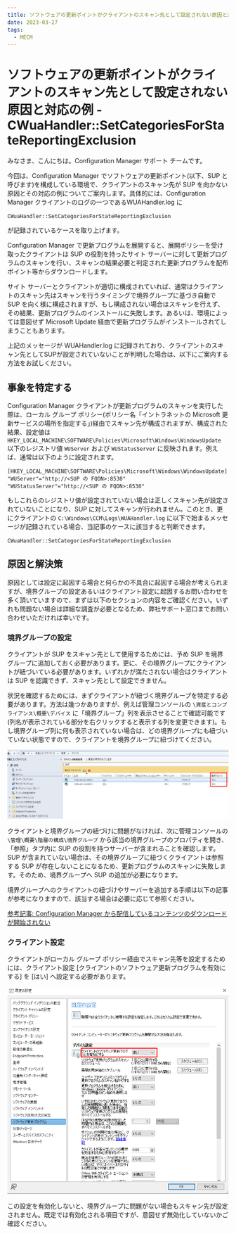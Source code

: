 ```yaml
---
title: ソフトウェアの更新ポイントがクライアントのスキャン先として設定されない原因と対応の例 - CWuaHandler::SetCategoriesForStateReportingExclusion
date: 2023-03-27
tags:
  - MECM
---
```

# ソフトウェアの更新ポイントがクライアントのスキャン先として設定されない原因と対応の例 - CWuaHandler::SetCategoriesForStateReportingExclusion
みなさま、こんにちは。Configuration Manager サポート チームです。  

今回は、Configuration Manager でソフトウェアの更新ポイント(以下、SUP と呼びます)を構成している環境で、クライアントのスキャン先が SUP を向かない原因とその対応の例についてご案内します。具体的には、Configuration Manager クライアントのログの一つであるWUAHandler.log に
```
CWuaHandler::SetCategoriesForStateReportingExclusion
```
が記録されているケースを取り上げます。

Configuration Manager で更新プログラムを展開すると、展開ポリシーを受け取ったクライアントは SUP の役割を持ったサイト サーバーに対して更新プログラムのスキャンを行い、スキャンの結果必要と判定された更新プログラムを配布ポイント等からダウンロードします。

サイト サーバーとクライアントが適切に構成されていれば、通常はクライアントのスキャン先はスキャンを行うタイミングで境界グループに基づき自動で SUP を向く様に構成されますが、もし構成されない場合はスキャンを行えず、その結果、更新プログラムのインストールに失敗します。あるいは、環境によっては意図せず Microsoft Update 経由で更新プログラムがインストールされてしまうこともあります。

上記のメッセージが WUAHandler.log に記録されており、クライアントのスキャン先としてSUPが設定されていないことが判明した場合は、以下にご案内する方法をお試しください。

## 事象を特定する
Configuration Manager クライアントが更新プログラムのスキャンを実行した際は、ローカル グループ ポリシー(ポリシー名「イントラネットの Microsoft 更新サービスの場所を指定する」)経由でスキャン先が構成されますが、構成された結果、設定値は `HKEY_LOCAL_MACHINE\SOFTWARE\Policies\Microsoft\Windows\WindowsUpdate` 以下のレジストリ値 `WUServer` および `WUStatusServer` に反映されます。例えば、通常は以下のように設定されます。

```
[HKEY_LOCAL_MACHINE\SOFTWARE\Policies\Microsoft\Windows\WindowsUpdate]
"WUServer"="http://<SUP の FQDN>:8530"
"WUStatusServer"="http://<SUP の FQDN>:8530"
```

もしこれらのレジストリ値が設定されていない場合は正しくスキャン先が設定されていないことになり、SUP に対してスキャンが行われません。このとき、更にクライアントの `C:\Windows\CCM\Logs\WUAHandler.log` に以下で始まるメッセージが記録されている場合、当記事のケースに該当すると判断できます。

```
CWuaHandler::SetCategoriesForStateReportingExclusion
```

## 原因と解決策
原因としては設定に起因する場合と何らかの不具合に起因する場合が考えられますが、境界グループの設定あるいはクライアント設定に起因するお問い合わせを多く頂いていますので、まずは以下のセクションの内容をご確認ください。いずれも問題ない場合は詳細な調査が必要となるため、弊社サポート窓口までお問い合わせいただければ幸いです。

### 境界グループの設定
クライアントが SUP をスキャン先として使用するためには、予め SUP を境界グループに追加しておく必要があります。更に、その境界グループにクライアントが紐づいている必要があります。いずれかが満たされない場合はクライアントは SUP を認識できず、スキャン先として設定できません。

状況を確認するためには、まずクライアントが紐づく境界グループを特定する必要があります。方法は幾つかありますが、例えば管理コンソールの `\資産とコンプライアンス\概要\デバイス` に「境界グループ」列を表示させることで確認可能です(列名が表示されている部分を右クリックすると表示する列を変更できます)。もし境界グループ列に何も表示されていない場合は、どの境界グループにも紐づいていない状態ですので、クライアントを境界グループに紐づけてください。

![デバイス一覧から境界グループを確認可能](./20230327_01/20230327_01_01.png)

クライアントと境界グループの紐づけに問題がなければ、次に管理コンソールの `\管理\概要\階層の構成\境界グループ` から該当の境界グループのプロパティを開き、「参照」タブ内に SUP の役割を持つサーバーが含まれることを確認します。SUP が含まれていない場合は、その境界グループに紐づくクライアントは参照する SUP が存在しないことになるため、更新プログラムのスキャンに失敗します。そのため、境界グループへ SUP の追加が必要になります。

境界グループへのクライアントの紐づけやサーバーを追加する手順は以下の記事が参考になりますので、該当する場合は必要に応じて参照ください。

[参考記事: Configuration Manager から配信しているコンテンツのダウンロードが開始されない](https://jpmem.github.io/blog/mecm/20180706_02/)

### クライアント設定
クライアントがローカル グループ ポリシー経由でスキャン先等を設定するためには、クライアント設定 \[クライアントのソフトウェア更新プログラムを有効にする\] を \[はい\] へ設定する必要があります。

![該当の設定はソフトウェア更新プログラム配下にあります](./20230327_01/20230327_01_02.png)

この設定を有効化しないと、境界グループに問題がない場合もスキャン先が設定されません。既定では有効化される項目ですが、意図せず無効化していないかご確認ください。

